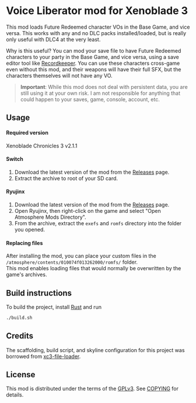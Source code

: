 # Voice Liberator mod for Xenoblade 3
This mod loads Future Redeemed character VOs in the Base Game, and vice versa.
This works with any and no DLC packs installed/loaded, but is really only useful with DLC4 at the very least.

Why is this useful? You can mod your save file to have Future Redeemed characters to your party in the Base Game, and vice versa, using a save editor tool like [Recordkeeper](https://rocco.dev/recordkeeper/). You can use these characters cross-game even without this mod, and their weapons will have their full SFX, but the characters themselves will not have any VO.

> **Important**: While this mod does not deal with persistent data, you are still using it at your own risk. I am
not responsible for anything that could happen to your saves, game, console, account, etc.

## Usage

#### Required version
Xenoblade Chronicles 3 v2.1.1

#### Switch
1. Download the latest version of the mod from the [Releases](https://github.com/wildfirekithara/xc3-voice-liberator/releases/latest) page.
2. Extract the archive to root of your SD card.

#### Ryujinx
1. Download the latest version of the mod from the [Releases](https://github.com/wildfirekithara/xc3-voice-liberator/releases/latest) page.
2. Open Ryujinx, then right-click on the game and select "Open Atmosphere Mods Directory".
3. From the archive, extract the `exefs` and `romfs` directory into the folder you opened.

#### Replacing files

After installing the mod, you can place your custom files in the `/atmosphere/contents/010074f013262000/romfs/` folder.  
This mod enables loading files that would normally be overwritten by the game's archives.

## Build instructions
To build the project, install [Rust](https://rustup.rs/) and run
```sh
./build.sh
```

## Credits
The scaffolding, build script, and skyline configuration for this project was borrowed from [xc3-file-loader](https://github.com/RoccoDev/xc3-file-loader).

## License
This mod is distributed under the terms of the [GPLv3](https://www.gnu.org/licenses/gpl-3.0.html). See [COPYING](COPYING) for details.
